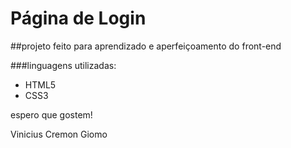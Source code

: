 # Página de Login


##projeto feito para aprendizado e aperfeiçoamento do front-end

###linguagens utilizadas:
<ul>
  <li>HTML5</li>
  <li>CSS3</li>
</ul>
espero que gostem!

Vinicius Cremon Giomo
